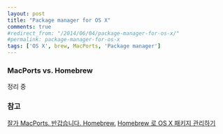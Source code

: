 ```yaml
---
layout: post
title: "Package manager for OS X"
comments: true
#redirect_from: "/2014/06/04/package-manager-for-os-x/"
#permalink: package-manager-for-os-x
tags: ['OS X', brew, MacPorts, 'Package manager']
---
```


### MacPorts vs. Homebrew

정리 중

### 참고

[잘가 MacPorts. 반갑습니다. Homebrew.](http://dalinaum-kr.tumblr.com/post/2986196227/hello-homebrew)
[Homebrew 로 OS X 패키지 관리하기](http://rkjun.wordpress.com/2013/07/14/os-x-missing-package-manager-home-brew/)
